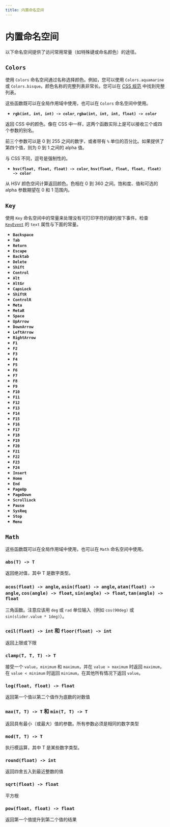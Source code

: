 ```yaml
---
title: 内置命名空间
---
```

# 内置命名空间

以下命名空间提供了访问常用常量（如特殊键或命名颜色）的途径。

## `Colors`

使用 `Colors` 命名空间通过名称选择颜色。例如，您可以使用 `Colors.aquamarine` 或 `Colors.bisque`。颜色名称的完整列表非常长。您可以在 [CSS 规范](https://www.w3.org/TR/css-color-3/#svg-color) 中找到完整列表。

这些函数既可以在全局作用域中使用，也可以在 `Colors` 命名空间中使用。

- **`rgb(int, int, int) -> color`**, **`rgba(int, int, int, float) -> color`**

返回 CSS 中的颜色。像在 CSS 中一样，这两个函数实际上是可以接收三个或四个参数的别名。

前三个参数可以是 0 到 255 之间的数字，或者带有 `%` 单位的百分比。如果提供了第四个值，则为 0 到 1 之间的 alpha 值。

与 CSS 不同，逗号是强制性的。

- **`hsv(float, float, float) -> color`**, **`hsv(float, float, float, float) -> color`**

从 HSV 颜色空间计算返回颜色。色相在 0 到 360 之间。饱和度、值和可选的 alpha 参数期望在 0 和 1 范围内。

## `Key`

使用 `Key` 命名空间中的常量来处理没有可打印字符的键的按下事件。检查 [`KeyEvent`](https://releases.slint.dev/1.7.2/docs/slint/src/language/builtins/structs#keyevent) 的 `text` 属性与下面的常量。

- **`Backspace`**
- **`Tab`**
- **`Return`**
- **`Escape`**
- **`Backtab`**
- **`Delete`**
- **`Shift`**
- **`Control`**
- **`Alt`**
- **`AltGr`**
- **`CapsLock`**
- **`ShiftR`**
- **`ControlR`**
- **`Meta`**
- **`MetaR`**
- **`Space`**
- **`UpArrow`**
- **`DownArrow`**
- **`LeftArrow`**
- **`RightArrow`**
- **`F1`**
- **`F2`**
- **`F3`**
- **`F4`**
- **`F5`**
- **`F6`**
- **`F7`**
- **`F8`**
- **`F9`**
- **`F10`**
- **`F11`**
- **`F12`**
- **`F13`**
- **`F14`**
- **`F15`**
- **`F16`**
- **`F17`**
- **`F18`**
- **`F19`**
- **`F20`**
- **`F21`**
- **`F22`**
- **`F23`**
- **`F24`**
- **`Insert`**
- **`Home`**
- **`End`**
- **`PageUp`**
- **`PageDown`**
- **`ScrollLock`**
- **`Pause`**
- **`SysReq`**
- **`Stop`**
- **`Menu`**

## `Math`

这些函数既可以在全局作用域中使用，也可以在 `Math` 命名空间中使用。

### `abs(T) -> T`

返回绝对值，其中 T 是数字类型。

### `acos(float) -> angle`, `asin(float) -> angle`, `atan(float) -> angle`, `cos(angle) -> float`, `sin(angle) -> float`, `tan(angle) -> float`

三角函数。注意应该用 `deg` 或 `rad` 单位输入（例如 `cos(90deg)` 或 `sin(slider.value * 1deg)`）。

### `ceil(float) -> int` 和 `floor(float) -> int`

返回上限或下限

### `clamp(T, T, T) -> T`

接受一个 `value`，`minimum` 和 `maximum`，并在 `value > maximum` 时返回 `maximum`，在 `value < minimum` 时返回 `minimum`，在其他所有情况下返回 `value`。

### `log(float, float) -> float`

返回第一个值以第二个值作为底数的对数值

### `max(T, T) -> T` 和 `min(T, T) -> T`

返回具有最小（或最大）值的参数。所有参数必须是相同的数字类型

### `mod(T, T) -> T`

执行模运算，其中 T 是某些数字类型。

### `round(float) -> int`

返回四舍五入到最近整数的值

### `sqrt(float) -> float`

平方根

### `pow(float, float) -> float`

返回第一个值提升到第二个值的结果
